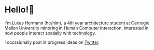 # Hello!🌟
I'm Lukas Hermann (he/him), a 4th year architecture student at Carnegie Mellon University minoring in Human Computer Interaction, interested in how people interact spatially with technology.

I occasionally post in progress ideas on [Twitter](https://twitter.com/lukashermann_).
